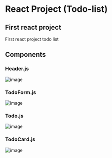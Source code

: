 # React Project (Todo-list)

## First react project

First react project todo list

## Components

### Header.js
![image](https://user-images.githubusercontent.com/110656247/204861877-5efd6672-280f-42a0-973e-c734640923f6.png)

### TodoForm.js
![image](https://user-images.githubusercontent.com/110656247/204861933-bea02f7e-49eb-474b-b2cf-212dacdf45a0.png)

### Todo.js
![image](https://user-images.githubusercontent.com/110656247/204862101-d042afbd-68ff-4edf-bd7e-d9263bdd6e8f.png)

### TodoCard.js
![image](https://user-images.githubusercontent.com/110656247/204862197-e93a72a4-bd93-4317-b3a1-2c421c0e587f.png)
